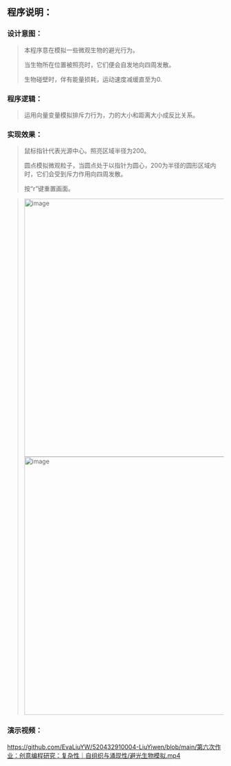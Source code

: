 程序说明：
-------

### 设计意图：

  > 本程序意在模拟一些微观生物的避光行为。
  > 
  > 当生物所在位置被照亮时，它们便会自发地向四周发散。
  > 
  > 生物碰壁时，伴有能量损耗，运动速度减缓直至为0.


### 程序逻辑：

  > 运用向量变量模拟排斥力行为，力的大小和距离大小成反比关系。


### 实现效果：
  
  > 鼠标指针代表光源中心。照亮区域半径为200。
  > 
  > 圆点模拟微观粒子，当圆点处于以指针为圆心，200为半径的圆形区域内时，它们会受到斥力作用向四周发散。
  > 
  > 按“r”键重置画面。

  > <img width="600" alt="image" src="https://user-images.githubusercontent.com/90922511/140859645-bfd60e14-614f-4fe1-992e-629f0875f3d0.png">
  > <img width="600" alt="image" src="https://user-images.githubusercontent.com/90922511/140859664-1075e270-6d59-47f1-aa34-c91091ac3aa8.png">


### 演示视频：
https://github.com/EvaLiuYW/520432910004-LiuYiwen/blob/main/第六次作业：创意编程研究：复杂性｜自组织与涌现性/避光生物模拟.mp4
